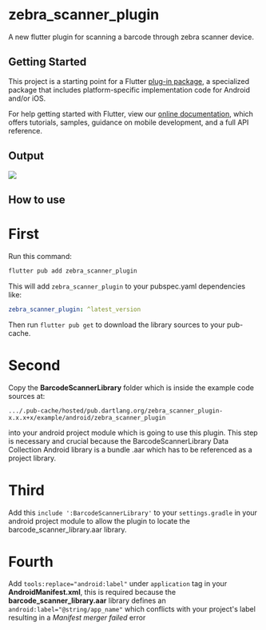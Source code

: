 # zebra_scanner_plugin

A new flutter plugin for scanning a barcode through zebra scanner device.

## Getting Started

This project is a starting point for a Flutter
[plug-in package](https://flutter.dev/developing-packages/),
a specialized package that includes platform-specific implementation code for
Android and/or iOS.

For help getting started with Flutter, view our
[online documentation](https://flutter.dev/docs), which offers tutorials,
samples, guidance on mobile development, and a full API reference.

## Output

<img src="https://github.com/sanketwarule/zebra_scanner_plugin/blob/master/zebra_scanner_plugin_example_output.gif"/>

## How to use

# First
Run this command:
```bash
flutter pub add zebra_scanner_plugin
```
This will add `zebra_scanner_plugin` to your pubspec.yaml dependencies like:
```yaml
zebra_scanner_plugin: ^latest_version
```
Then run `flutter pub get` to download the library sources to your pub-cache.

# Second
Copy the **BarcodeScannerLibrary** folder which is inside the example code sources at:

`.../.pub-cache/hosted/pub.dartlang.org/zebra_scanner_plugin-x.x.x+x/example/android/zebra_scanner_plugin`

into your android project module which is going to use this plugin. This step is necessary and crucial because the BarcodeScannerLibrary Data Collection Android library is a bundle .aar which has to be referenced as a project library.


# Third
Add this `include ':BarcodeScannerLibrary'` to your `settings.gradle` in your android project module to allow the plugin to locate the barcode_scanner_library.aar library.


# Fourth

Add `tools:replace="android:label"` under `application` tag in your **AndroidManifest.xml**, this is required because the **barcode_scanner_library.aar** library defines an `android:label="@string/app_name"` which conflicts with your project's label resulting in a *Manifest merger failed* error

